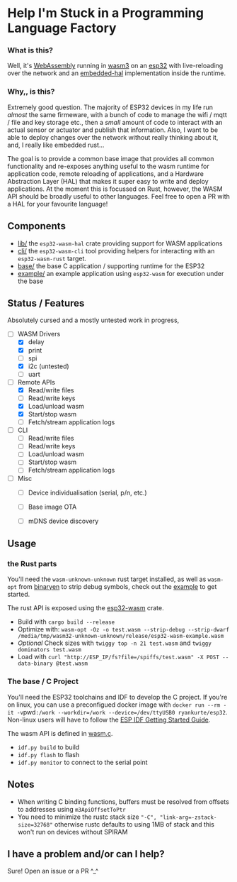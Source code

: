 # Help I'm Stuck in a Programming Language Factory


### What is this?

Well, it's [WebAssembly](https://webassembly.org/) running in [wasm3](https://github.com/wasm3/wasm3) on an [esp32](https://www.espressif.com/en/products/hardware/esp32/overview) with live-reloading over the network and an [embedded-hal](https://github.com/rust-embedded/embedded-hal/) implementation inside the runtime.


### Why,, is this?

Extremely good question. The majority of ESP32 devices in my life run _almost_ the same firmeware, with a bunch of code to manage the wifi / mqtt / file and key storage etc., then a _small_ amount of code to interact with an actual sensor or actuator and publish that information. Also, I want to be able to deploy changes over the network without really thinking about it, and, I really like embedded rust...

The goal is to provide a common base image that provides all common functionality and re-exposes anything useful to the wasm runtime for application code, remote reloading of applications, and a Hardware Abstraction Layer (HAL) that makes it super easy to write and deploy applications. At the moment this is focussed on Rust, however, the WASM API should be broadly useful to other languages. Feel free to open a PR with a HAL for your favourite language!


## Components

- [lib/](lib/) the `esp32-wasm-hal` crate providing support for WASM applications
- [cli/](cli/) the `esp32-wasm-cli` tool providing helpers for interacting with an `esp32-wasm-rust` target.
- [base/](base/) the base C application / supporting runtime for the ESP32
- [example/](example) an example application using `esp32-wasm` for execution under the base 


## Status / Features

Absolutely cursed and a mostly untested work in progress, 

- [ ] WASM Drivers
  - [x] delay
  - [x] print
  - [ ] spi
  - [x] i2c (untested)
  - [ ] uart
- [ ] Remote APIs
  - [x] Read/write files
  - [ ] Read/write keys
  - [x] Load/unload wasm
  - [x] Start/stop wasm
  - [ ] Fetch/stream application logs
- [ ] CLI
  - [ ] Read/write files
  - [ ] Read/write keys
  - [ ] Load/unload wasm
  - [ ] Start/stop wasm
  - [ ] Fetch/stream application logs
- [ ] Misc
  - [ ] Device individualisation (serial, p/n, etc.)
  - [ ] Base image OTA
  - [ ] mDNS device discovery


## Usage


### the Rust parts

You'll need the `wasm-unknown-unknown` rust target installed, as well as `wasm-opt` from [binaryen](https://github.com/WebAssembly/binaryen) to strip debug symbols, check out the [example](https://github.com/ryankurte/rust-esp32-wasm/tree/master/example) to get started.

The rust API is exposed using the [esp32-wasm](https://github.com/ryankurte/rust-esp32-wasm/tree/master/lib) crate.

- Build with `cargo build --release`
- Optimize with: `wasm-opt -Oz -o test.wasm --strip-debug --strip-dwarf /media/tmp/wasm32-unknown-unknown/release/esp32-wasm-example.wasm`
- _Optional_ Check sizes with `twiggy top -n 21 test.wasm` and `twiggy dominators test.wasm`
- Load with `curl "http://ESP_IP/fs?file=/spiffs/test.wasm" -X POST --data-binary @test.wasm`


### The base / C Project

You'll need the ESP32 toolchains and IDF to develop the C project. If you're on linux, you can use a preconfigued docker image with `docker run --rm -it -v`pwd`:/work --workdir=/work --device=/dev/ttyUSB0 ryankurte/esp32`. Non-linux users will have to follow the [ESP IDF Getting Started Guide](https://docs.espressif.com/projects/esp-idf/en/latest/get-started/).

The wasm API is defined in [wasm.c](https://github.com/ryankurte/rust-esp32-wasm/blob/master/base/main/wasm.c).

- `idf.py build` to build 
- `idf.py flash` to flash
- `idf.py monitor` to connect to the serial point


## Notes

- When writing C binding functions, buffers must be resolved from offsets to addresses using `m3ApiOffsetToPtr`
- You need to minimize the rustc stack size `"-C", "link-arg=-zstack-size=32768"` otherwise rustc defaults to using 1MB of stack and this won't run on devices without SPIRAM


## I have a problem and/or can I help?

Sure! Open an issue or a PR ^_^
